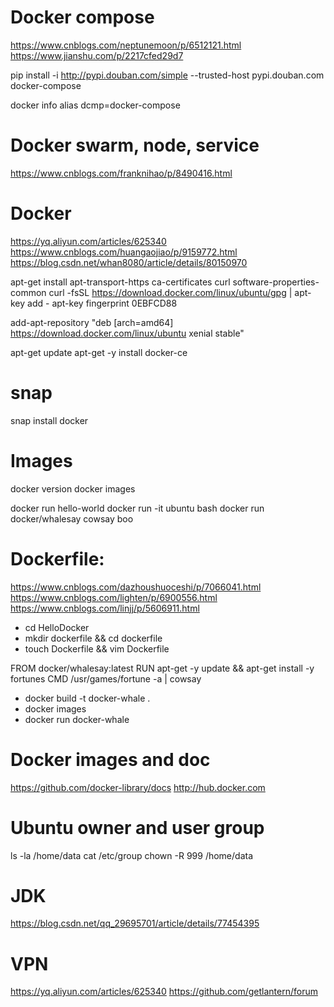 # Docker compose
https://www.cnblogs.com/neptunemoon/p/6512121.html
https://www.jianshu.com/p/2217cfed29d7

pip install -i http://pypi.douban.com/simple --trusted-host pypi.douban.com docker-compose

docker info
alias dcmp=docker-compose


# Docker swarm, node, service
https://www.cnblogs.com/franknihao/p/8490416.html


# Docker
https://yq.aliyun.com/articles/625340
https://www.cnblogs.com/huangaojiao/p/9159772.html
https://blog.csdn.net/whan8080/article/details/80150970

apt-get install apt-transport-https ca-certificates curl software-properties-common
curl -fsSL https://download.docker.com/linux/ubuntu/gpg | apt-key add -
apt-key fingerprint 0EBFCD88

add-apt-repository "deb [arch=amd64] https://download.docker.com/linux/ubuntu  xenial  stable"

apt-get update
apt-get -y install docker-ce


# snap
snap install docker


# Images
docker version
docker images

docker run hello-world
docker run -it ubuntu bash
docker run docker/whalesay cowsay boo


# Dockerfile:
https://www.cnblogs.com/dazhoushuoceshi/p/7066041.html
https://www.cnblogs.com/lighten/p/6900556.html
https://www.cnblogs.com/linjj/p/5606911.html

- cd HelloDocker
- mkdir dockerfile && cd dockerfile
- touch Dockerfile && vim Dockerfile

FROM docker/whalesay:latest
RUN apt-get -y update && apt-get install -y fortunes
CMD /usr/games/fortune -a | cowsay

- docker build -t docker-whale .
- docker images
- docker run docker-whale


# Docker images and doc
https://github.com/docker-library/docs
http://hub.docker.com


# Ubuntu owner and user group
ls -la /home/data
cat /etc/group
chown -R 999 /home/data


# JDK
https://blog.csdn.net/qq_29695701/article/details/77454395


# VPN
https://yq.aliyun.com/articles/625340
https://github.com/getlantern/forum
